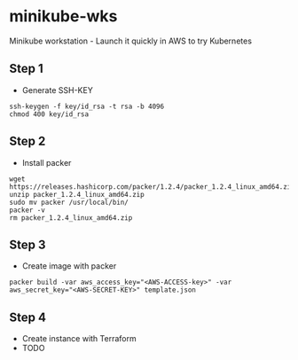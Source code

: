 # minikube-wks
Minikube workstation - Launch it quickly in AWS to try Kubernetes

## Step 1
- Generate SSH-KEY
```
ssh-keygen -f key/id_rsa -t rsa -b 4096
chmod 400 key/id_rsa
``` 

## Step 2
- Install packer
```
wget https://releases.hashicorp.com/packer/1.2.4/packer_1.2.4_linux_amd64.zip
unzip packer_1.2.4_linux_amd64.zip 
sudo mv packer /usr/local/bin/
packer -v
rm packer_1.2.4_linux_amd64.zip
```

## Step 3
- Create image with packer
```
packer build -var aws_access_key="<AWS-ACCESS-key>" -var aws_secret_key="<AWS-SECRET-KEY>" template.json
```

## Step 4
- Create instance with Terraform
- TODO